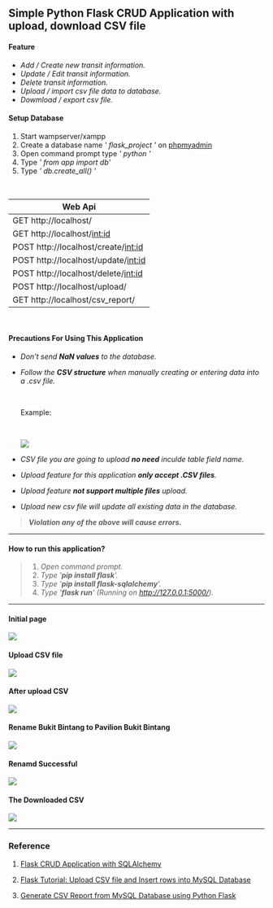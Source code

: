 ## Simple Python Flask CRUD Application with upload, download CSV file

#### Feature

- _Add / Create new transit information._
- _Update / Edit transit information._
- _Delete transit information._
- _Upload / import csv file data to database._
- _Dowmload / export csv file._

#### Setup Database

1. Start wampserver/xampp
2. Create a database name _' flask_project '_ on [phpmyadmin](http://localhost/phpmyadmin/)
3. Open command prompt type _' python '_
4. Type _' from app import db'_
5. Type _' db.create_all() '_

<br>

| Web Api                               |
| ------------------------------------- |
| GET http://localhost/                 |
| GET http://localhost/<int:id>         |
| POST http://localhost/create/<int:id> |
| POST http://localhost/update/<int:id> |
| POST http://localhost/delete/<int:id> |
| POST http://localhost/upload/         |
| GET http://localhost/csv_report/      |

<br>

#### Precautions For Using This Application

- _Don't send **NaN values** to the database._
- _Follow the **CSV structure** when manually creating or entering data into a .csv file._

  <br>

  Example:

  <br>

  ![](./static/img/downloadCSV.JPG)
  <br>

- _CSV file you are going to upload **no need** inculde table field name._
- _Upload feature for this application **only accept .CSV files**._
- _Upload feature **not support multiple files** upload._
- _Upload new csv file will update all existing data in the database._

> _**Violation any of the above will cause errors.**_

<hr>

#### How to run this application?

> 1.  _Open command prompt._
> 2.  _Type '**pip install flask**'._
> 3.  _Type '**pip install flask-sqlalchemy**'._
> 4.  _Type '**flask run**' (Running on http://127.0.0.1:5000/)._

<hr>

#### Initial page

![](./static/img/initial.JPG)

#### Upload CSV file

![](./static/img/uploadcsv.JPG)

#### After upload CSV

![](./static/img/csvUploaded.JPG)

#### Rename Bukit Bintang to Pavilion Bukit Bintang

![](./static/img/rename.JPG)

#### Renamd Successful

![](./static/img/renamed.JPG)

#### The Downloaded CSV

![](./static/img/downloadCSV.JPG)

<hr>

### Reference

1. [Flask CRUD Application with SQLAlchemy](https://codeloop.org/flask-crud-application-with-sqlalchemy/)

2. [Flask Tutorial: Upload CSV file and Insert rows into MySQL Database](https://medevel.com/flask-tutorial-upload-csv-file-and-insert-rows-into-the-database/)

3. [Generate CSV Report from MySQL Database using Python Flask](https://roytuts.com/generate-csv-report-from-mysql-database-using-python-flask/)
